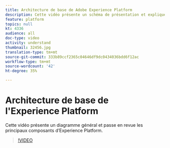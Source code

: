 ```yaml
---
title: Architecture de base de Adobe Experience Platform
description: Cette vidéo présente un schéma de présentation et explique les Principaux composants de Adobe Experience Platform.
feature: platform
topics: null
kt: 4336
audience: all
doc-type: video
activity: understand
thumbnail: 32456.jpg
translation-type: tm+mt
source-git-commit: 333b89ccf2365c04646df9dc0434036bdd6f12ac
workflow-type: tm+mt
source-wordcount: '42'
ht-degree: 35%

---
```



# Architecture de base de l&#39;Experience Platform

Cette vidéo présente un diagramme général et passe en revue les principaux composants d’Experience Platform.

>[!VIDEO](https://video.tv.adobe.com/v/32456?quality=12&learn=on)